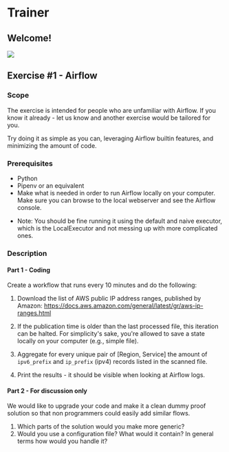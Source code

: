# Trainer
## Welcome!
![](https://i.ibb.co/THF3r0h/hunters-trainer.png)


## Exercise #1 - Airflow
### Scope
The exercise is intended for people who are unfamiliar with Airflow. If you know it already - let us know and another exercise would be tailored for you.

Try doing it as simple as you can, leveraging Airflow builtin features, and minimizing the amount of code.

### Prerequisites
* Python
* Pipenv or an equivalent
* Make what is needed in order to run Airflow locally on your computer. Make sure you can browse to the local webserver and see the Airflow console.
- Note: You should be fine running it using the default and naive executor, which is the LocalExecutor and not messing up with more complicated ones.

### Description
#### Part 1 - Coding
Create a workflow that runs every 10 minutes and do the following: 
1. Download the list of AWS public IP address ranges, published by Amazon: https://docs.aws.amazon.com/general/latest/gr/aws-ip-ranges.html

1. If the publication time is older than the last processed file, this iteration can be halted.
For simplicity's sake, you're allowed to save a state locally on your computer (e.g., simple file).

1. Aggregate for every unique pair of [Region, Service] the amount of `ipv6_prefix` and `ip_prefix` (ipv4) records listed in the scanned file.

1. Print the results - it should be visible when looking at Airflow logs. 

#### Part 2 - For discussion only
We would like to upgrade your code and make it a clean dummy proof solution so that non programmers could easily add similar flows.
1. Which parts of the solution would you make more generic?
1. Would you use a configuration file? What would it contain? In general terms how would you handle it? 